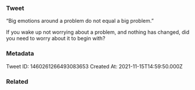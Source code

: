 ### Tweet
“Big emotions around a problem do not equal a big problem.”

If you wake up not worrying about a problem, and nothing has changed, did you need to worry about it to begin with?

### Metadata
Tweet ID: 1460261266493083653
Created At: 2021-11-15T14:59:50.000Z

### Related

